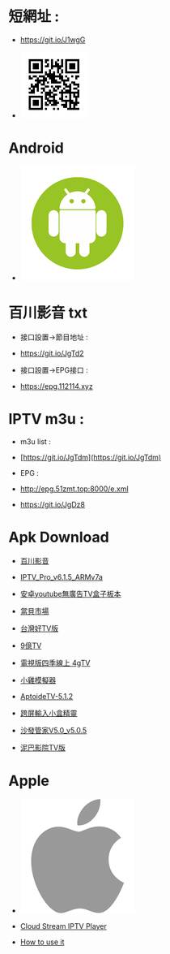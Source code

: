 # 短網址 :

- https://git.io/J1wgG

- ![MyQR](./MyQR.png)

# Android 
- ![Android](./Android.png)
# 百川影音 txt
- 接口設置->節目地址 :
- https://git.io/JgTd2

- 接口設置->EPG接口 :
- https://epg.112114.xyz

# IPTV m3u :
- m3u list :
- [https://git.io/JgTdm](https://git.io/JgTdm)

- EPG :
- http://epg.51zmt.top:8000/e.xml
- https://git.io/JgDz8

# Apk Download

- [百川影音](https://github.com/StanleyChen0924/Myself/blob/main/.github/ts/Apk/%E7%99%BE%E5%B7%9D%E5%BD%B1%E9%9F%B3%20%E6%94%AF%E6%8C%81tvbus.apk?raw=true)

- [IPTV_Pro_v6.1.5_ARMv7a](https://github.com/StanleyChen0924/Myself/blob/main/.github/ts/Apk/IPTV_Pro_v6.1.5_ARMv7a.apk?raw=true)

- [安卓youtube無廣告TV盒子板本](https://github.com/yuliskov/SmartTubeNext/releases/download/12.24/STubeNext_ststable_v12.24_r.apk)

- [當貝市場](https://github.com/StanleyChen0924/Myself/blob/main/.github/ts/Apk/Danbamark.apk?raw=true)

- [台灣好TV版](https://github.com/StanleyChen0924/Myself/blob/main/.github/ts/Apk/TaiwangoodBD8.2.apk?raw=true)

- [9億TV](https://github.com/StanleyChen0924/Myself/blob/main/.github/ts/Apk/9E_TV.apk?raw=true)

- [電視版四季線上 4gTV](https://github.com/StanleyChen0924/Myself/blob/main/.github/ts/Apk/%E9%9B%BB%E8%A6%96%E7%89%88%E5%9B%9B%E5%AD%A3%E7%B7%9A%E4%B8%8A%204gTV_v1.2.7.apk?raw=true)

- [小雞模擬器](https://github.com/StanleyChen0924/Myself/blob/main/.github/ts/Apk/xiaoji_1.7.25-A128.apk?raw=true)

- [AptoideTV-5.1.2](https://github.com/StanleyChen0924/Myself/blob/main/.github/ts/Apk/AptoideTV-5.1.2.apk?raw=true)

- [跨屏輸入小盒精靈](https://github.com/StanleyChen0924/Myself/blob/main/.github/ts/Apk/%E8%B7%A8%E5%B1%8F%E8%BC%B8%E5%85%A5%E5%B0%8F%E7%9B%92%E7%B2%BE%E9%9D%88.apk?raw=true)

- [沙發管家V5.0_v5.0.5](https://github.com/StanleyChen0924/Myself/blob/main/.github/ts/Apk/%E6%B2%99%E7%99%BC%E7%AE%A1%E5%AE%B6V5.0_v5.0.5_webwww.apk?raw=true)

- [泥巴影院TV版](https://github.com/StanleyChen0924/Myself/blob/main/.github/ts/Apk/mudvodtv.apk?raw=true)

# Apple 

- ![Apple](./Apple.png)

- [Cloud Stream IPTV Player](https://apps.apple.com/us/app/cloud-stream-iptv-player/id1138002135)

- [How to use it](https://it-note.org/2017/08/25/cloudstream/)
